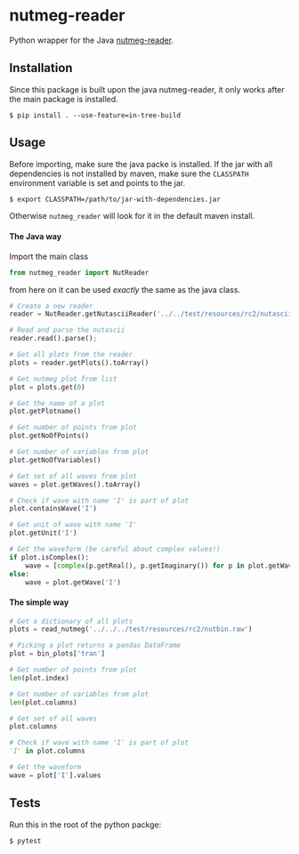 # nutmeg-reader

Python wrapper for the Java [nutmeg-reader](https://github.com/electronics-and-drives/nutmeg-reader).

## Installation

Since this package is built upon the java nutmeg-reader, it only works after
the main package is installed.

```
$ pip install . --use-feature=in-tree-build 
```

## Usage

Before importing, make sure the java packe is installed. If the jar with all
dependencies is not installed by maven, make sure the `CLASSPATH` environment
variable is set and points to the jar.

```bash
$ export CLASSPATH=/path/to/jar-with-dependencies.jar
```

Otherwise `nutmeg_reader` will look for it in the default maven install.

#### The Java way

Import the main class

```python
from nutmeg_reader import NutReader
```

from here on it can be used _exactly_ the same as the java class.

```python
# Create a new reader
reader = NutReader.getNutasciiReader('../../test/resources/rc2/nutascii.raw')

# Read and parse the nutascii
reader.read().parse();

# Get all plots from the reader
plots = reader.getPlots().toArray()

# Get nutmeg plot from list
plot = plots.get(0)

# Get the name of a plot
plot.getPlotname()

# Get number of points from plot
plot.getNoOfPoints()

# Get number of variables from plot
plot.getNoOfVariables()

# Get set of all waves from plot
waves = plot.getWaves().toArray()

# Check if wave with name 'I' is part of plot
plot.containsWave('I')

# Get unit of wave with name 'I'
plot.getUnit('I')

# Get the waveform (be careful about complex values!)
if plot.isComplex():
    wave = [complex(p.getReal(), p.getImaginary()) for p in plot.getWave('I')]
else:
    wave = plot.getWave('I')
```

#### The simple way

```python
# Get a dictionary of all plots
plots = read_nutmeg('../../../test/resources/rc2/nutbin.raw')

# Picking a plot returns a pandas DataFrame
plot = bin_plots['tran']

# Get number of points from plot
len(plot.index)

# Get number of variables from plot
len(plot.columns)

# Get set of all waves
plot.columns

# Check if wave with name 'I' is part of plot
'I' in plot.columns

# Get the waveform 
wave = plot['I'].values
```

## Tests

Run this in the root of the python packge:

```
$ pytest
```
